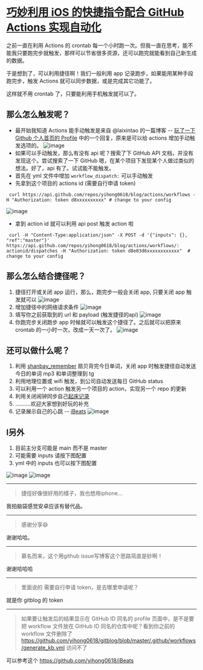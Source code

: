 # [巧妙利用 iOS 的快捷指令配合 GitHub Actions 实现自动化](https://github.com/yihong0618/gitblog/issues/198)

之前一直在利用 Actions 的 crontab 每一个小时跑一次。但我一直在思考，能不能我只要跑完步就触发，那样可以节省很多资源，还可以跑完就能看到自己新生成的数据。

于是想到了，可以利用捷径啊！我们一般利用 app 记录跑步，如果能用某种手段跑完步，触发 Actions 就可以同步数据，或是完成其它功能了。

这样就不用 crontab 了，只要能利用手机触发就可以了。

## 那么怎么触发呢？

- 最开始我知道 Actions 能手动触发是来自 @laixintao 的一篇博客 -- [玩了一下 Github 个人首页的 Profile](https://www.kawabangga.com/posts/4117) 中的一个回复，原来是可以给 actions 增加手动触发选项的。
![image](https://user-images.githubusercontent.com/15976103/102953626-bbf12800-450c-11eb-9e9e-a13f1c57f32a.png)
-  如果可以手动触发，那么有没有 api 呢？搜索了下 GitHub API 文档，并没有发现这个。尝试搜索了一下 GitHub 嗯，在某个项目下发现某个人做过类似的想法。好了，api 有了。试试能不能触发。
- 首先在 yml 文件中增加 `workflow_dispatch:` 可以手动触发
- 先拿到这个项目的 actions id (需要自行申请 token)
```shell
 curl https://api.github.com/repos/yihong0618/blog/actions/workflows -H "Authorization: token d8xxxxxxxxxx" # change to your config
```
![image](https://user-images.githubusercontent.com/15976103/102953873-3f127e00-450d-11eb-8e77-72f732f2a680.png)
- 拿到 action id 就可以利用 api post 触发 action 啦
```shell
 curl -H "Content-Type:application/json" -X POST -d '{"inputs": {}, "ref":"master"}' https://api.github.com/repos/yihong0618/blog/actions/workflows/: actionid/dispatches -H "Authorization: token d8e03d6xxxxxxxxxxxx"  # change to your config
```

## 那么怎么结合捷径呢？

1. 捷径打开或关闭 app 运行，那么，跑完步一般会关闭 app, 只要关闭 app 触发就可以
![image](https://user-images.githubusercontent.com/15976103/102954434-69b10680-450e-11eb-8d02-e7fe8652b2b8.png)
2. 增加捷径中的网络请求条件
![image](https://user-images.githubusercontent.com/15976103/102954505-8ea57980-450e-11eb-89dd-f59e0e8e5879.png)
3. 填写你之前获取到的 url 和 payload (触发捷径的api)
![image](https://user-images.githubusercontent.com/15976103/102954567-b7c60a00-450e-11eb-99c1-a095e84eeaef.png)
4. 你跑完步关闭跑步 app 时候就可以触发这个捷径了。之后就可以把原来 crontab 的一小时一次，改成一天一次了。
![image](https://user-images.githubusercontent.com/15976103/102954679-0c698500-450f-11eb-94ad-357b50ee097e.png)

## 还可以做什么呢？

1. 利用 [shanbay_remember](https://github.com/yihong0618/shanbay_remember) 扇贝背完今日单词，关闭 app 时触发捷径自动发送今日的单词 mp3 和单词整理到 tg
2. 利用地理位置或 wifi 触发，到公司自动发送每日 GitHub status
3. 可以利用一个 action 触发另一个项目的 action，实现另一个 repo 的更新
4. 利用关闭闹钟同步自己[起床记录](https://github.com/yihong0618/2021/issues/12)
5. ..........欢迎大家想到好玩的补充
6. 记录展示自己的心跳 -- [iBeats](https://github.com/yihong0618/iBeats)
![image](https://user-images.githubusercontent.com/15976103/102954939-b517e480-450f-11eb-8a2c-a45ead741968.png)

## l另外

1. 目前主分支可能是 main 而不是 master
2. 可能需要 inputs 请按下图配置
3. yml 中的 inputs 也可以按下图配置

![image](https://user-images.githubusercontent.com/15976103/132665486-46c3ac98-63d1-49bc-bf36-ead6826c9061.png)
![image](https://user-images.githubusercontent.com/15976103/132665655-439a4a28-b2c6-439c-b8c0-eb623b7c4733.png)


---

> 捷徑好像很好用的樣子，我也想用iphone...

我拍脑袋感觉安卓应该有替代品。

---

> 感谢分享😄

谢谢哈哈。

---

> 慕名而来，这个用github issue写博客这个思路简直是妙啊！

谢谢哈哈哈

---

> 里面说的 需要自行申请 token，是去哪里申请呢？

就是你 gitblog 的 token

---

> 如果要让触发后的结果显示在 GitHub ID 同名的 profile 页面中，是不是要把 workflow 文件放在 GitHub ID 同名的仓库中呢？看到你之前的 workflow 文件删除了 https://github.com/yihong0618/gitblog/blob/master/.github/workflows/generate_kb.yml 访问不了

可以参考这个
https://github.com/yihong0618/iBeats